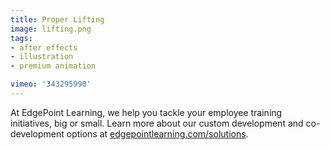 ```yaml
---
title: Proper Lifting
image: lifting.png
tags:
- after effects
- illustration
- premium animation

vimeo: '343295990'
---
```


At EdgePoint Learning, we help you tackle your employee training initiatives, big or small. Learn more about our custom development and co-development options at [edgepointlearning.com/solutions](edgepointlearning.com/solutions).
